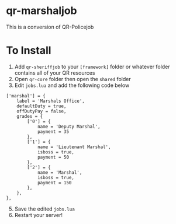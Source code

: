 # qr-marshaljob
This is a conversion of QR-Policejob

# To Install
1. Add `qr-sheriffjob` to your `[framework]` folder or whatever folder contains all of your QR resources
2. Open `qr-core` folder then open the `shared` folder
3. Edit `jobs.lua` and add the following code below

```
['marshal'] = {
    label = 'Marshals Office',
    defaultDuty = true,
    offDutyPay = false,
    grades = {
        ['0'] = {
            name = 'Deputy Marshal',
            payment = 35
        },
        ['1'] = {
            name = 'Lieutenant Marshal',
            isboss = true,
            payment = 50
        },
        ['2'] = {
            name = 'Marshal',
            isboss = true,
            payment = 150
        },
    },
},
```

5. Save the edited `jobs.lua` 
6. Restart your server!
